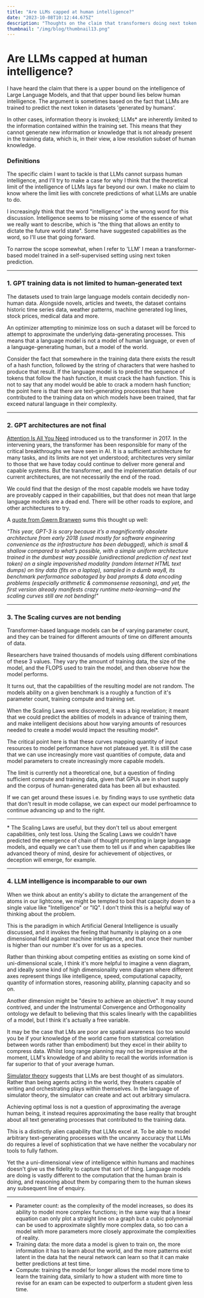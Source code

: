 ```yaml
---
title: "Are LLMs capped at human intelligence?"
date: "2023-10-08T10:12:44.675Z"
description: "Thoughts on the claim that transformers doing next token prediction cannot surpass human performance"
thumbnail: "/img/blog/thumbnail13.png"
---
```


# Are LLMs capped at human intelligence?

I have heard the claim that there is a upper bound on the intelligence of Large Language Models, and that that upper bound lies below human intelligence. The argument is sometimes based on the fact that LLMs are trained to predict the next token in datasets 'generated by humans'. 

In other cases, information theory is invoked; LLMs* are inherently limited to the information contained within the training set. This means that they cannot generate new information or knowledge that is not already present in the training data, which is, in their view, a low resolution subset of human knowledge.


### Definitions 
The specific claim I want to tackle is that LLMs cannot surpass human intelligence, and I'll try to make a case for why I think that the theoretical limit of the intelligence of LLMs lays far beyond our own. I make no claim to know where the limit lies with concrete predictions of what LLMs are unable to do. 

I increasingly think that the word "intelligence" is the wrong word for this discussion. Intelligence seems to be missing some of the essence of what we really want to describe, which is "the thing that allows an entity to dictate the future world state". Some have suggested capabilities as the word, so I'll use that going forward.

To narrow the scope somewhat, when I refer to 'LLM' I mean a transformer-based model trained in a self-supervised setting using next token prediction.

---


### 1. GPT training data is not limited to human-generated text

The datasets used to train large language models contain decidedly non-human data. Alongside novels, articles and tweets, the dataset contains historic time series data, weather patterns, machine generated log lines, stock prices, medical data and more.

An optimizer attempting to minimize loss on such a dataset will be forced to attempt to approximate the underlying data-generating processes. This means that a language model is not a model of human language, or even of a language-generating human, but a model of the world.

Consider the fact that somewhere in the training data there exists the result of a hash function, followed by the string of characters that were hashed to produce that result. If the language model is to predict the sequence of tokens that follow the hash function, it must crack the hash function. This is not to say that any model would be able to crack a modern hash function; the point here is that there are text-generating processes that have contributed to the training data on which models have been trained, that far exceed natural language in their complexity. 

---

### 2. GPT architectures are not final

[Attention Is All You Need](https://arxiv.org/abs/1706.03762) introduced us to the transformer in 2017. In the intervening years, the transformer has been responsible for many of the critical breakthroughs we have seen in AI. It is a sufficient architecture for many tasks, and its limits are not yet understood; architectures very similar to those that we have today could continue to deliver more general and capable systems. But the transformer, and the implementation details of our current architectures, are not necessarily the end of the road.

We could find that the design of the most capable models we have today are proveably capped in their capabilities, but that does not mean that large language models are a dead end. There will be other roads to explore, and other architectures to try.

A [quote from Gwern Branwen](https://gwern.net/scaling-hypothesis) sums this thought up well:

_"This year, GPT-3 is scary because it’s a magnificently obsolete architecture from early 2018 (used mostly for software engineering convenience as the infrastructure has been debugged), which is small & shallow compared to what’s possible, with a simple uniform architecture trained in the dumbest way possible (unidirectional prediction of next text token) on a single impoverished modality (random Internet HTML text dumps) on tiny data (fits on a laptop), sampled in a dumb way8, its benchmark performance sabotaged by bad prompts & data encoding problems (especially arithmetic & commonsense reasoning), and yet, the first version already manifests crazy runtime meta-learning—and the scaling curves still are not bending!"_

---

### 3. The Scaling curves are not bending 

Transformer-based language models can be of varying parameter count, and they can be trained for different amounts of time on different amounts of data.

Researchers have trained thousands of models using different combinations of these 3 values. They vary the amount of training data, the size of the model, and the FLOPS used to train the model, and then observe how the model performs.

It turns out, that the capabilities of the resulting model are not random. The models ability on a given benchmark is a roughly a function of it's parameter count, training compute and training set. 

When the Scaling Laws were discovered, it was a big revelation; it meant that we could predict the abilities of models in advance of training them, and make intelligent decisions about how varying amounts of resources needed to create a model would impact the resulting model*.

The critical point here is that these curves mapping quantity of input resources to model performance have not plateaued yet. It is still the case that we can use increasingly more vast quantities of compute, data and model parameters to create increasingly more capable models.

The limit is currently not a theoretical one, but a question of finding sufficient compute and training data, given that GPUs are in short supply and the corpus of human-generated data has been all but exhausted. 

If we can get around these issues i.e. by finding ways to use synthetic data that don't result in mode collapse, we can expect our model perfroamnce to continue advancing up and to the right. 

---
\* The Scaling Laws are useful, but they don't tell us about emergent capabilities, only test loss. Using the Scaling Laws we couldn't have predicted the emergence of chain of thought prompting in large language models, and equally we can't use them to tell us if and when capabities like advanced theory of mind, desire for achievement of objectives, or deception will emerge, for example.

---

### 4. LLM intelligence is incomparable to our own

When we think about an entity's ability to dictate the arrangement of the atoms in our lightcone, we might be tempted to boil that capacity down to a single value like "Intelligence" or "IQ". I don't think this is a helpful way of thinking about the problem.

This is the paradigm in which Artificial General Intelligence is usually discussed, and it invokes the feeling that humanity is playing on a one dimensional field against machine intelligence, and that once their number is higher than our number it's over for us as a species. 

Rather than thinking about competing entities as existing on some kind of uni-dimensional scale, I think it's more helpful to imagine a venn diagram, and ideally some kind of high dimensionality venn diagram where different axes represent things like intelligence, speed, computational capacity, quantity of information stores, reasoning ability, planning capacity and so on. 

Another dimension might be "desire to achieve an objective". It may sound contrived, and under the Instrumental Convergence and Orthogonoality ontology we default to believing that this scales linearly with the capabilities of a model, but I think it's actually a free variable. 

It may be the case that LMs are poor are spatial awareness (so too would you be if your knowledge of the world came from statistical correlation between words rather than embodiment) but they excel in their ability to compress data. Whilst long range planning may not be impressive at the moment, LLM's knowledge of and ability to recall the worlds information is far superior to that of your average human. 

[Simulator theory](https://generative.ink/posts/simulators/) suggests that LLMs are best thought of as simulators. Rather than being agents acting in the world, they theaters capable of writing and orchestrating plays within themselves. In the language of simulator theory, the simulator can create and act out arbitrary simulacra. 

Achieving optimal loss is not a question of approximating the average human being, it instead requires approximating the base reality that brought about all text generating processes that contributed to the training data.

This is a distinctly alien capability that LLMs excel at. To be able to model arbitrary text-generating processes with the uncanny accuracy that LLMs do requires a level of sophistication that we have neither the vocabulary nor tools to fully fathom.

Yet the a uni-dimensional view of intelligence within humans and machines doesn't give us the fidelity to capture that sort of thing. Language models are doing is vastly different to the computation that the human brain is doing, and reasoning about them by comparing them to the human skews any subsequent line of enquiry.

----

- Parameter count: as the complexity of the model increases, so does its ability to model more complex functions; in the same way that a linear equation can only plot a straight line on a graph but a cubic polynomial can be used to approximate slightly more complex data, so too can a model with more parameters more closely approximate the complexities of reality.
- Training data: the more data a model is given to train on, the more information it has to learn about the world, and the more patterns exist latent in the data hat the neural network can learn so that it can make better predictions at test time.
- Compute: training the model for longer allows the model more time to learn the training data, similarly to how a student with more time to revise for an exam can be expected to outperform a student given less time. 
